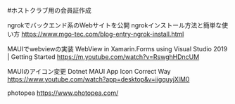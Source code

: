 #ホストクラブ用の会員証作成


ngrokでバックエンド系のWebサイトを公開
ngrokインストール方法と簡単な使い方 https://www.mgo-tec.com/blog-entry-ngrok-install.html

MAUIでwebviewの実装
WebView in Xamarin.Forms using Visual Studio 2019 | Getting Started https://m.youtube.com/watch?v=RswghHDncUM

MAUIのアイコン変更
Dotnet MAUI App Icon Correct Way https://www.youtube.com/watch?app=desktop&v=iigquyjXlM0

photopea https://www.photopea.com/
